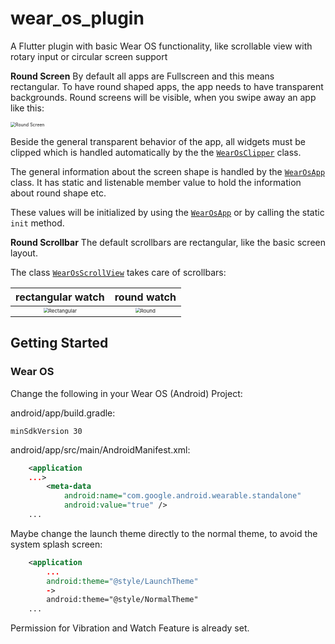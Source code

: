 # wear_os_plugin
A Flutter plugin with basic Wear OS functionality, like scrollable view with rotary input or circular screen support

**Round Screen**
By default all apps are Fullscreen and this means rectangular. To have round shaped apps, the app needs to have transparent backgrounds. Round screens will be visible, when you swipe away an app like this:

<img src="https://www.qooapps.com/images/wear_os_plugin/screenshot_round_screen.png" alt="Round Screen" style="zoom:50%;" />

Beside the general transparent behavior of the app, all widgets must be clipped which is handled automatically by the the [`WearOsClipper`](https://pub.dev/documentation/wear_os_plugin/latest/wear_os_clipper/wear_os_clipper-library.html) class.

The general information about the screen shape is handled by the [`WearOsApp`](https://pub.dev/documentation/wear_os_plugin/latest/wear_os_app/wear_os_app-library.html) class. It has static and listenable member value to hold the information about round shape etc. 

These values will be initialized by using the [`WearOsApp`](https://pub.dev/documentation/wear_os_plugin/latest/wear_os_app/wear_os_app-library.html) or by calling the static `init` method.



**Round Scrollbar**
The default scrollbars are rectangular, like the basic screen layout. 

The class  [`WearOsScrollView`](https://pub.dev/documentation/wear_os_plugin/latest/wear_os_scroll_view/WearOsScrollView-class.html) takes care of scrollbars:

|                      rectangular watch                       |                         round watch                          |
| :----------------------------------------------------------: | :----------------------------------------------------------: |
| <img src="https://www.qooapps.com/images/wear_os_plugin/screenshot_rectangular_scrollbar.png" alt="Rectangular" style="zoom:50%;"/> | <img src="https://www.qooapps.com/images/wear_os_plugin/screenshot_round_scrollbar.png" alt="Round" style="zoom:50%;" /> |

## Getting Started

### Wear OS
Change the following in your Wear OS (Android) Project:

android/app/build.gradle:

`minSdkVersion 30`

android/app/src/main/AndroidManifest.xml:
```xml
	<application
	...>
        <meta-data
            android:name="com.google.android.wearable.standalone"
            android:value="true" />
	...            
```
Maybe change the launch theme directly to the normal theme, to avoid the system splash screen:
```xml
	<application
		...
		android:theme="@style/LaunchTheme"
		->
		android:theme="@style/NormalTheme"
	...
```

Permission for Vibration and Watch Feature is already set.